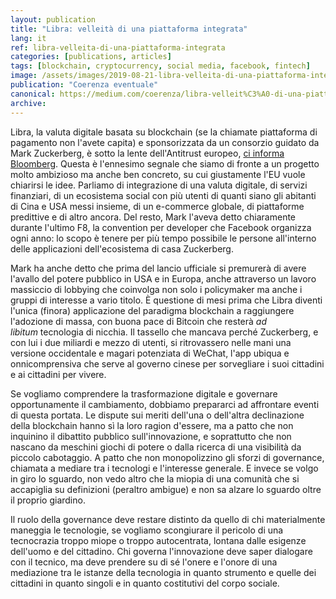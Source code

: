 ```yaml
---
layout: publication
title: "Libra: velleità di una piattaforma integrata"
lang: it
ref: libra-velleita-di-una-piattaforma-integrata
categories: [publications, articles]
tags: [blockchain, cryptocurrency, social media, facebook, fintech]
image: /assets/images/2019-08-21-libra-velleita-di-una-piattaforma-integrata.jpg
publication: "Coerenza eventuale"
canonical: https://medium.com/coerenza/libra-velleit%C3%A0-di-una-piattaforma-integrata-d0c4f68065e4
archive:
---
```


Libra, la valuta digitale basata su blockchain (se la chiamate piattaforma di pagamento non l'avete capita) e sponsorizzata da un consorzio guidato da Mark Zuckerberg, è sotto la lente dell'Antitrust europeo, [ci informa Bloomberg](https://www.bloomberg.com/news/articles/2019-08-20/facebook-s-libra-currency-gets-european-union-antitrust-scrutiny). Questa è l'ennesimo segnale che siamo di fronte a un progetto molto ambizioso ma anche ben concreto, su cui giustamente l'EU vuole chiarirsi le idee. Parliamo di integrazione di una valuta digitale, di servizi finanziari, di un ecosistema social con più utenti di quanti siano gli abitanti di Cina e USA messi insieme, di un e-commerce globale, di piattaforme predittive e di altro ancora. Del resto, Mark l'aveva detto chiaramente durante l'ultimo F8, la convention per developer che Facebook organizza ogni anno: lo scopo è tenere per più tempo possibile le persone all'interno delle applicazioni dell'ecosistema di casa Zuckerberg.

Mark ha anche detto che prima del lancio ufficiale si premurerà di avere l'avallo del potere pubblico in USA e in Europa, anche attraverso un lavoro massiccio di lobbying che coinvolga non solo i policymaker ma anche i gruppi di interesse a vario titolo. È questione di mesi prima che Libra diventi l'unica (finora) applicazione del paradigma blockchain a raggiungere l'adozione di massa, con buona pace di Bitcoin che resterà *ad libitum* tecnologia di nicchia. Il tassello che mancava perché Zuckerberg, e con lui i due miliardi e mezzo di utenti, si ritrovassero nelle mani una versione occidentale e magari potenziata di WeChat, l'app ubiqua e onnicomprensiva che serve al governo cinese per sorvegliare i suoi cittadini e ai cittadini per vivere.

Se vogliamo comprendere la trasformazione digitale e governare opportunamente il cambiamento, dobbiamo prepararci ad affrontare eventi di questa portata. Le dispute sui meriti dell'una o dell'altra declinazione della blockchain hanno sì la loro ragion d'essere, ma a patto che non inquinino il dibattito pubblico sull'innovazione, e soprattutto che non nascano da meschini giochi di potere o dalla ricerca di una visibilità da piccolo cabotaggio. A patto che non monopolizzino gli sforzi di governance, chiamata a mediare tra i tecnologi e l'interesse generale. E invece se volgo in giro lo sguardo, non vedo altro che la miopia di una comunità che si accapiglia su definizioni (peraltro ambigue) e non sa alzare lo sguardo oltre il proprio giardino.

Il ruolo della governance deve restare distinto da quello di chi materialmente maneggia le tecnologie, se vogliamo scongiurare il pericolo di una tecnocrazia troppo miope o troppo autocentrata, lontana dalle esigenze dell'uomo e del cittadino. Chi governa l'innovazione deve saper dialogare con il tecnico, ma deve prendere su di sé l'onere e l'onore di una mediazione tra le istanze della tecnologia in quanto strumento e quelle dei cittadini in quanto singoli e in quanto costitutivi del corpo sociale.
